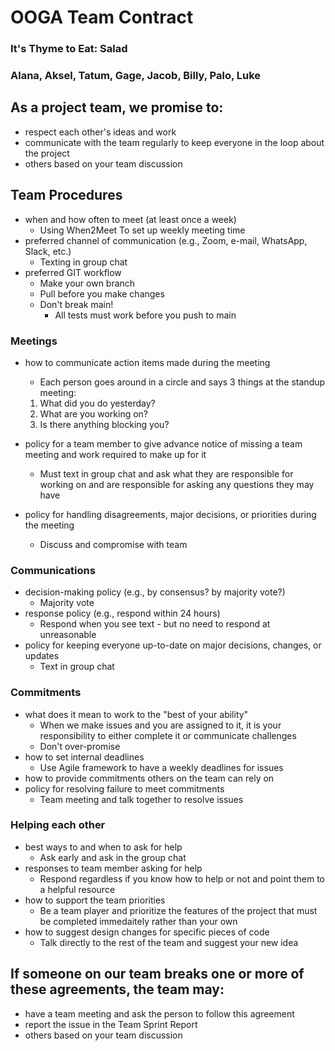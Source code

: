 # OOGA Team Contract

### It's Thyme to Eat: Salad

### Alana, Aksel, Tatum, Gage, Jacob, Billy, Palo, Luke

## As a project team, we promise to:

* respect each other's ideas and work
* communicate with the team regularly to keep everyone in the loop about the project
* others based on your team discussion

## Team Procedures

* when and how often to meet (at least once a week)
    * Using When2Meet To set up weekly meeting time
* preferred channel of communication (e.g., Zoom, e-mail, WhatsApp, Slack, etc.)
    * Texting in group chat
* preferred GIT workflow
    * Make your own branch
    * Pull before you make changes
    * Don't break main!
        * All tests must work before you push to main

### Meetings

* how to communicate action items made during the meeting
    * Each person goes around in a circle and says 3 things at the standup meeting:

    1. What did you do yesterday?
    2. What are you working on?
    3. Is there anything blocking you?

* policy for a team member to give advance notice of missing a team meeting and work required to
  make up for it
    * Must text in group chat and ask what they are responsible for working on and are responsible
      for asking any questions they may have
* policy for handling disagreements, major decisions, or priorities during the meeting
    * Discuss and compromise with team

### Communications

* decision-making policy (e.g., by consensus? by majority vote?)
    * Majority vote
* response policy (e.g., respond within 24 hours)
    * Respond when you see text - but no need to respond at unreasonable
* policy for keeping everyone up-to-date on major decisions, changes, or updates
    * Text in group chat

### Commitments

* what does it mean to work to the "best of your ability"
    * When we make issues and you are assigned to it, it is your responsibility to either complete
      it or communicate challenges
    * Don't over-promise
* how to set internal deadlines
    * Use Agile framework to have a weekly deadlines for issues
* how to provide commitments others on the team can rely on
* policy for resolving failure to meet commitments
    * Team meeting and talk together to resolve issues

### Helping each other

* best ways to and when to ask for help
    * Ask early and ask in the group chat
* responses to team member asking for help
    * Respond regardless if you know how to help or not and point them to a helpful resource
* how to support the team priorities
    * Be a team player and prioritize the features of the project that must be completed immedaitely
      rather than your own
* how to suggest design changes for specific pieces of code
    * Talk directly to the rest of the team and suggest your new idea

## If someone on our team breaks one or more of these agreements, the team may:

* have a team meeting and ask the person to follow this agreement
* report the issue in the Team Sprint Report
* others based on your team discussion